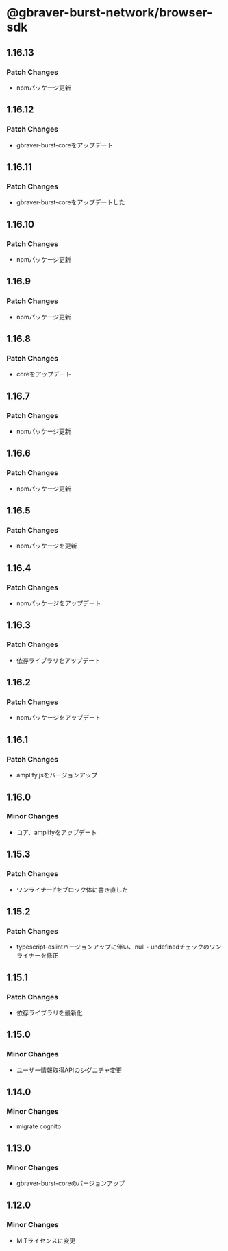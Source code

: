 # @gbraver-burst-network/browser-sdk

## 1.16.13

### Patch Changes

- npmパッケージ更新

## 1.16.12

### Patch Changes

- gbraver-burst-coreをアップデート

## 1.16.11

### Patch Changes

- gbraver-burst-coreをアップデートした

## 1.16.10

### Patch Changes

- npmパッケージ更新

## 1.16.9

### Patch Changes

- npmパッケージ更新

## 1.16.8

### Patch Changes

- coreをアップデート

## 1.16.7

### Patch Changes

- npmパッケージ更新

## 1.16.6

### Patch Changes

- npmパッケージ更新

## 1.16.5

### Patch Changes

- npmパッケージを更新

## 1.16.4

### Patch Changes

- npmパッケージをアップデート

## 1.16.3

### Patch Changes

- 依存ライブラリをアップデート

## 1.16.2

### Patch Changes

- npmパッケージをアップデート

## 1.16.1

### Patch Changes

- amplify.jsをバージョンアップ

## 1.16.0

### Minor Changes

- コア、amplifyをアップデート

## 1.15.3

### Patch Changes

- ワンライナーifをブロック体に書き直した

## 1.15.2

### Patch Changes

- typescript-eslintバージョンアップに伴い、null・undefinedチェックのワンライナーを修正

## 1.15.1

### Patch Changes

- 依存ライブラリを最新化

## 1.15.0

### Minor Changes

- ユーザー情報取得APIのシグニチャ変更

## 1.14.0

### Minor Changes

- migrate cognito

## 1.13.0

### Minor Changes

- gbraver-burst-coreのバージョンアップ

## 1.12.0

### Minor Changes

- MITライセンスに変更
